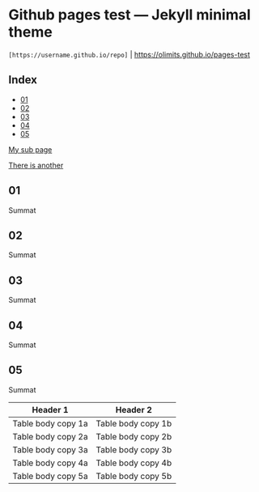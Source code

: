 # Github pages test — Jekyll minimal theme
```[https://username.github.io/repo]``` | https://olimits.github.io/pages-test

## Index
- [01](#01)  
- [02](#02)  
- [03](#03)  
- [04](#04)  
- [05](#05)  

[My sub page](/my-subfolder/summat.md)

[There is another](/my-subfolder/summat-2.md)

## 01
Summat

## 02
Summat

## 03
Summat

## 04
Summat

## 05
Summat

|Header 1| Header 2|
|--------|--------|
|Table body copy 1a| Table body copy 1b|
|Table body copy 2a| Table body copy 2b|
|Table body copy 3a| Table body copy 3b|
|Table body copy 4a| Table body copy 4b|
|Table body copy 5a| Table body copy 5b|
